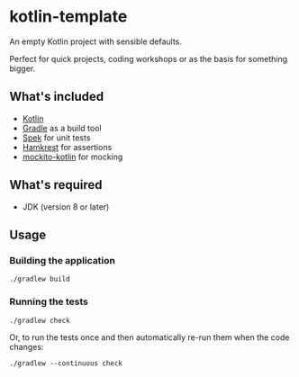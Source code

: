 # kotlin-template

An empty Kotlin project with sensible defaults.

Perfect for quick projects, coding workshops or as the basis for something bigger.

## What's included

* [Kotlin](https://kotlinlang.org/)
* [Gradle](https://gradle.org/) as a build tool
* [Spek](https://github.com/spekframework/spek) for unit tests
* [Hamkrest](https://github.com/npryce/hamkrest) for assertions
* [mockito-kotlin](https://github.com/nhaarman/mockito-kotlin) for mocking

## What's required

* JDK (version 8 or later)

## Usage

### Building the application

`./gradlew build`

### Running the tests

`./gradlew check`

Or, to run the tests once and then automatically re-run them when the code changes:

`./gradlew --continuous check`

